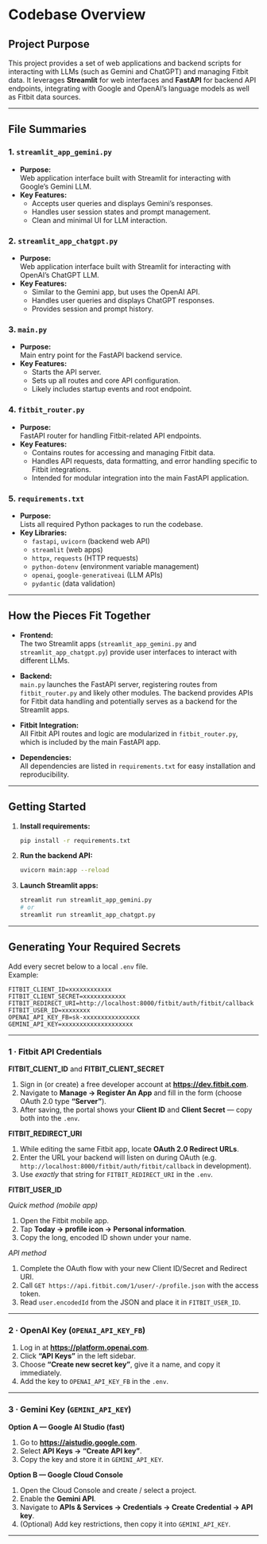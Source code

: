# Codebase Overview

## Project Purpose

This project provides a set of web applications and backend scripts for interacting with LLMs (such as Gemini and ChatGPT) and managing Fitbit data. It leverages **Streamlit** for web interfaces and **FastAPI** for backend API endpoints, integrating with Google and OpenAI’s language models as well as Fitbit data sources.

---

## File Summaries

### 1. `streamlit_app_gemini.py`

- **Purpose:**  
  Web application interface built with Streamlit for interacting with Google’s Gemini LLM.
- **Key Features:**  
  - Accepts user queries and displays Gemini’s responses.
  - Handles user session states and prompt management.
  - Clean and minimal UI for LLM interaction.

### 2. `streamlit_app_chatgpt.py`

- **Purpose:**  
  Web application interface built with Streamlit for interacting with OpenAI’s ChatGPT LLM.
- **Key Features:**  
  - Similar to the Gemini app, but uses the OpenAI API.
  - Handles user queries and displays ChatGPT responses.
  - Provides session and prompt history.

### 3. `main.py`

- **Purpose:**  
  Main entry point for the FastAPI backend service.
- **Key Features:**  
  - Starts the API server.
  - Sets up all routes and core API configuration.
  - Likely includes startup events and root endpoint.

### 4. `fitbit_router.py`

- **Purpose:**  
  FastAPI router for handling Fitbit-related API endpoints.
- **Key Features:**  
  - Contains routes for accessing and managing Fitbit data.
  - Handles API requests, data formatting, and error handling specific to Fitbit integrations.
  - Intended for modular integration into the main FastAPI application.

### 5. `requirements.txt`

- **Purpose:**  
  Lists all required Python packages to run the codebase.
- **Key Libraries:**  
    - `fastapi`, `uvicorn` (backend web API)
    - `streamlit` (web apps)
    - `httpx`, `requests` (HTTP requests)
    - `python-dotenv` (environment variable management)
    - `openai`, `google-generativeai` (LLM APIs)
    - `pydantic` (data validation)

---

## How the Pieces Fit Together

- **Frontend:**  
  The two Streamlit apps (`streamlit_app_gemini.py` and `streamlit_app_chatgpt.py`) provide user interfaces to interact with different LLMs.

- **Backend:**  
  `main.py` launches the FastAPI server, registering routes from `fitbit_router.py` and likely other modules. The backend provides APIs for Fitbit data handling and potentially serves as a backend for the Streamlit apps.

- **Fitbit Integration:**  
  All Fitbit API routes and logic are modularized in `fitbit_router.py`, which is included by the main FastAPI app.

- **Dependencies:**  
  All dependencies are listed in `requirements.txt` for easy installation and reproducibility.

---

## Getting Started

1. **Install requirements:**  
   ```bash
   pip install -r requirements.txt
   ```

2. **Run the backend API:**  
   ```bash
   uvicorn main:app --reload
   ```

3. **Launch Streamlit apps:**  
   ```bash
   streamlit run streamlit_app_gemini.py
   # or
   streamlit run streamlit_app_chatgpt.py
   ```

---

## Generating Your Required Secrets

Add every secret below to a local `.env` file.  
Example:

```dotenv
FITBIT_CLIENT_ID=xxxxxxxxxxxx
FITBIT_CLIENT_SECRET=xxxxxxxxxxxx
FITBIT_REDIRECT_URI=http://localhost:8000/fitbit/auth/fitbit/callback
FITBIT_USER_ID=xxxxxxxx
OPENAI_API_KEY_FB=sk-xxxxxxxxxxxxxxxx
GEMINI_API_KEY=xxxxxxxxxxxxxxxxxxxx
```

---

### 1 · Fitbit API Credentials

**FITBIT_CLIENT_ID** and **FITBIT_CLIENT_SECRET**

1. Sign in (or create) a free developer account at **https://dev.fitbit.com**.  
2. Navigate to **Manage → Register An App** and fill in the form (choose OAuth 2.0 type **“Server”**).  
3. After saving, the portal shows your **Client ID** and **Client Secret** — copy both into the `.env`.

**FITBIT_REDIRECT_URI**

1. While editing the same Fitbit app, locate **OAuth 2.0 Redirect URLs**.  
2. Enter the URL your backend will listen on during OAuth (e.g. `http://localhost:8000/fitbit/auth/fitbit/callback` in development).  
3. Use *exactly* that string for `FITBIT_REDIRECT_URI` in the `.env`.

**FITBIT_USER_ID**

*Quick method (mobile app)*  
1. Open the Fitbit mobile app.  
2. Tap **Today → profile icon → Personal information**.  
3. Copy the long, encoded ID shown under your name.

*API method*  
1. Complete the OAuth flow with your new Client ID/Secret and Redirect URI.  
2. Call `GET https://api.fitbit.com/1/user/-/profile.json` with the access token.  
3. Read `user.encodedId` from the JSON and place it in `FITBIT_USER_ID`.

---

### 2 · OpenAI Key (`OPENAI_API_KEY_FB`)

1. Log in at **https://platform.openai.com**.  
2. Click **“API Keys”** in the left sidebar.  
3. Choose **“Create new secret key”**, give it a name, and copy it immediately.  
4. Add the key to `OPENAI_API_KEY_FB` in the `.env`.

---

### 3 · Gemini Key (`GEMINI_API_KEY`)

**Option A — Google AI Studio (fast)**  
1. Go to **https://aistudio.google.com**.  
2. Select **API Keys → “Create API key”**.  
3. Copy the key and store it in `GEMINI_API_KEY`.

**Option B — Google Cloud Console**  
1. Open the Cloud Console and create / select a project.  
2. Enable the **Gemini API**.  
3. Navigate to **APIs & Services → Credentials → Create Credential → API key**.  
4. (Optional) Add key restrictions, then copy it into `GEMINI_API_KEY`.


---
